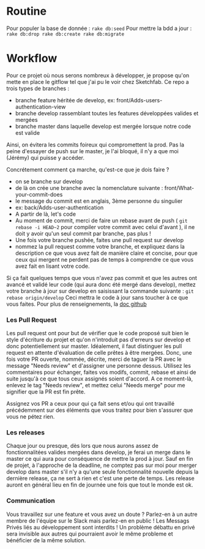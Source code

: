 # Routine
Pour populer la base de donnée : ``` rake db:seed ```
Pour mettre la bdd a jour : ``` rake db:drop rake db:create rake db:migrate ```

# Workflow

Pour ce projet où nous serons nombreux à développer, je propose qu'on mette en place le gitflow tel que j'ai pu le voir chez Sketchfab. Ce repo a trois types de branches :
  - branche feature héritée de develop, ex: front/Adds-users-authentication-view
  - branche develop rassemblant toutes les features développées valides et mergées
  - branche master dans laquelle develop est mergée lorsque notre code est valide


Ainsi, on évitera les commits foireux qui compromettent la prod. Pas la peine d'essayer de push sur le master, je l'ai bloqué, il n'y a que moi (Jérémy) qui puisse y accéder.

Concrétement comment ça marche, qu'est-ce que je dois faire ?
 - on se branche sur develop
 - de là on crée une branche avec la nomenclature suivante : front/What-your-commit-does
 - le message du commit est en anglais, 3ème personne du singulier
 - ex: back/Adds-user-authentication
 - A partir de là, let's code
 - Au moment de commit, merci de faire un rebase avant de push ( `git rebase -i HEAD~2` pour compiler votre commit avec celui d'avant ), il ne doit y avoir qu'un seul commit par branche, pas plus !
 - Une fois votre branche pushée, faites une pull request sur develop
 - nommez la pull request comme votre branche, et expliquez dans la description ce que vous avez fait de manière claire et concise, pour que ceux qui mergent ne perdent pas de temps à comprendre ce que vous avez fait en lisant votre code.

Si ça fait quelques temps que vous n'avez pas commit et que les autres ont avancé et validé leur code (qui aura donc été mergé dans develop), mettez votre branche à jour sur develop en saisissant la commande suivante :
`git rebase origin/develop`
Ceci mettra le code à jour sans toucher à ce que vous faites. Pour plus de renseignements, la [doc github](https://git-scm.com/docs/git-rebase)

### Les Pull Request
Les pull request ont pour but de vérifier que le code proposé suit bien le style d'écriture du projet et qu'on n'introduit pas d'erreurs sur develop et donc potentiellement sur master.
Idéalement, il faut distinguer les pull request en attente d'évaluation de celle prêtes à être mergées. Donc, une fois votre PR ouverte, nommée, décrite, merci de taguer la PR avec le message "Needs review" et d'assigner une personne dessus. Utilisez les commentaires pour échanger, faites vos modifs, commit, rebase et ainsi de suite jusqu'à ce que tous ceux assignés soient d'accord. A ce moment-là, enlevez le tag "Needs review", et mettez celui "Needs merge" pour me signifier que la PR est fin prête.

Assignez vos PR a ceux pour qui ça fait sens et/ou qui ont travaillé précédemment sur des éléments que vous traitez pour bien s'assurer que vous ne pétez rien.

### Les releases
Chaque jour ou presque, dès lors que nous aurons assez de fonctionnalitées valides mergées dans develop, je ferai un merge dans le master ce qui aura pour conséquence de mettre la prod à jour. Sauf en fin de projet, à l'approche de la deadline, ne comptez pas sur moi pour merger develop dans master s'il n'y a qu'une seule fonctionnalité nouvelle depuis la dernière release, ça ne sert à rien et c'est une perte de temps. Les release auront en général lieu en fin de journée une fois que tout le monde est ok.

### Communication
Vous travaillez sur une feature et vous avez un doute ? Parlez-en à un autre membre de l'équipe sur le Slack mais parlez-en en public ! Les Messags Privés liés au développement sont interdits ! Un problème débattu en privé sera invisible aux autres qui pourraient avoir le même probleme et bénéficier de la même solution.
